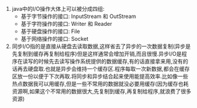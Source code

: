 1. java中的I/O操作大体上可以被分成四组:
   - 基于字节操作的接口: InputStream 和 OutStream
   - 基于字符操作的接口: Writer 和 Reader
   - 基于硬盘操作的接口: File
   - 基于网络操作的接口: Socket 
2. 同步I/O指的是直接从硬盘去读取数据,这样省去了异步的一次数据复制(异步是先复制到缓存再复制给程序)但是这样通常会增加开销,而且很慢.异步I/O是程序在读写的时候先去读写操作系统提供的数据缓存,有的话直接拿来用,没有的话再去硬盘取.也就是异步会维持一个缓存区.程序每取一次新数据,都会在缓存区放一份以便于下次再取.将同步和异步结合起来使用能提高效率.比如像一些热点数据我可以用缓存,但是一些不常用的数据就没必要用缓存(因为缓存也耗资源啊,如果这个不常用的数据很大,先复制到缓存,再复制给程序,就浪费了很多资源)
